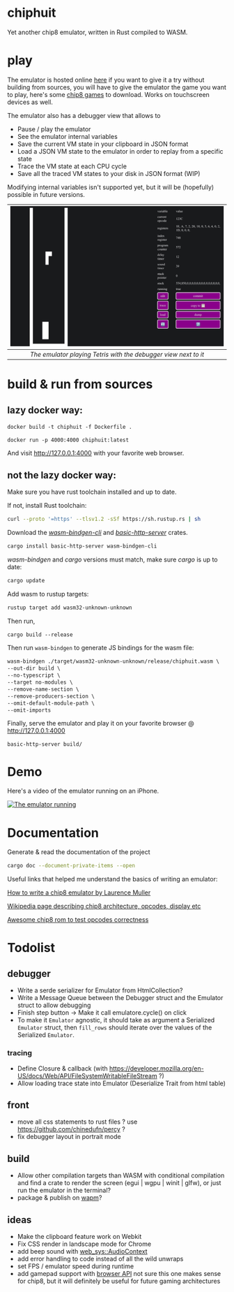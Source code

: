# chiphuit

Yet another chip8 emulator, written in Rust compiled to WASM.

# play

The emulator is hosted online [here](https://chiphuit.glitch.me/) if you want to give it a try without building from sources, you will have to give the emulator the game you want to play, here's some [chip8 games](https://github.com/kripod/chip8-roms/tree/master/games) to download. Works on touchscreen devices as well.

The emulator also has a debugger view that allows to

* Pause / play the emulator
* See the emulator internal variables
* Save the current VM state in your clipboard in JSON format
* Load a JSON VM state to the emulator in order to replay from a specific state
* Trace the VM state at each CPU cycle
* Save all the traced VM states to your disk in JSON format (WIP)

Modifying internal variables isn't supported yet, but it will be (hopefully) possible in future versions.

| ![The emulator with the debugger](assets/emulator_debugger.png) |
|:--:|
| *The emulator playing Tetris with the debugger view next to it* |


# build & run from sources

## lazy docker way:

```
docker build -t chiphuit -f Dockerfile .
```

```
docker run -p 4000:4000 chiphuit:latest
```

And visit http://127.0.0.1:4000 with your favorite web browser.

## not the lazy docker way:

Make sure you have rust toolchain installed and up to date.

If not, install Rust toolchain:

```bash
curl --proto '=https' --tlsv1.2 -sSf https://sh.rustup.rs | sh
```

Download the _[wasm-bindgen-cli](https://crates.io/crates/wasm-bindgen-cli)_ and _[basic-http-server](https://crates.io/crates/basic-http-server)_ crates.

```bash
cargo install basic-http-server wasm-bindgen-cli
```

_wasm-bindgen_ and _cargo_ versions must match, make sure _cargo_ is up to date:

```bash
cargo update
```

Add wasm to rustup targets:

```bash
rustup target add wasm32-unknown-unknown
```

Then run,

```
cargo build --release
```

Then run `wasm-bindgen` to generate JS bindings for the wasm file:

```
wasm-bindgen ./target/wasm32-unknown-unknown/release/chiphuit.wasm \
--out-dir build \
--no-typescript \
--target no-modules \
--remove-name-section \
--remove-producers-section \
--omit-default-module-path \
--omit-imports
```

Finally, serve the emulator and play it on your favorite browser @ http://127.0.0.1:4000

```
basic-http-server build/
```

# Demo

Here's a video of the emulator running on an iPhone.

[![The emulator running](https://img.youtube.com/vi/Ix_EGr-9nWQ/maxresdefault.jpg)](https://www.youtube.com/watch?v=Ix_EGr-9nWQ)

# Documentation

Generate & read the documentation of the project

```bash
cargo doc --document-private-items --open
```

Useful links that helped me understand the basics of writing an emulator:

[How to write a chip8 emulator by Laurence Muller](https://multigesture.net/articles/how-to-write-an-emulator-chip-8-interpreter/)

[Wikipedia page describing chip8 architecture, opcodes, display etc](https://en.wikipedia.org/wiki/CHIP-8)

[Awesome chip8 rom to test opcodes correctness](https://github.com/corax89/chip8-test-rom)

# Todolist

## debugger
- Write a serde serializer for Emulator from HtmlCollection?
- Write a Message Queue between the Debugger struct and the Emulator struct to allow debugging
- Finish step button -> Make it call emulatore.cycle() on click
- To make it `Emulator` agnostic, it should take as argument a Serialized `Emulator` struct, then `fill_rows` should iterate over the values of the Serialized `Emulator`.

### tracing
- Define Closure & callback (with https://developer.mozilla.org/en-US/docs/Web/API/FileSystemWritableFileStream ?)
- Allow loading trace state into Emulator (Deserialize Trait from html table)

## front
- move all css statements to rust files ? use https://github.com/chinedufn/percy ?
- fix debugger layout in portrait mode

## build
- Allow other compilation targets than WASM with conditional compilation and find a crate to render the screen (egui | wgpu | winit | glfw), or just run the emulator in the terminal?
- package & publish on [wapm](https://wapm.io/)?

## ideas
- Make the clipboard feature work on Webkit
- Fix CSS render in landscape mode for Chrome
- add beep sound with [web_sys::AudioContext](https://rustwasm.github.io/wasm-bindgen/api/web_sys/struct.AudioContext.html)
- add error handling to code instead of all the wild unwraps
- set FPS / emulator speed during runtime
- add gamepad support with [browser API](https://rustwasm.github.io/wasm-bindgen/api/web_sys/struct.GamepadEvent.html) not sure this one makes sense for chip8, but it will definitely be useful for future gaming architectures
